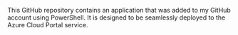 This GitHub repository contains an application that was added to my GitHub account using PowerShell. 
It is designed to be seamlessly deployed to the Azure Cloud Portal service. 
